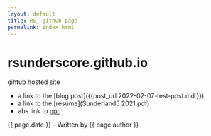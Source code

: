 ```yaml
---
layout: default
title: RS_ github page
permalink: index.html
---
```


# rsunderscore.github.io
gihtub hosted site

- a link to the [blog post]({{post_url 2022-02-07-test-post.md }})
- a link to the [resume](Sunderland5 2021.pdf)
- abs link to [npr](http://npr.org/)

{{ page.date }} - Written by {{ page.author }}

